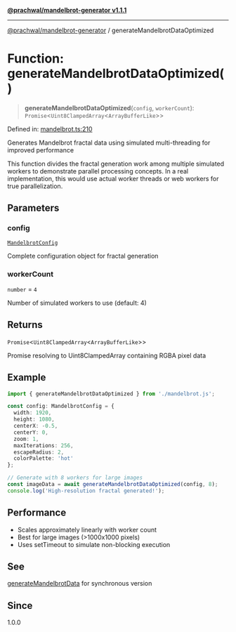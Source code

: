[**@prachwal/mandelbrot-generator v1.1.1**](../README.md)

***

[@prachwal/mandelbrot-generator](../globals.md) / generateMandelbrotDataOptimized

# Function: generateMandelbrotDataOptimized()

> **generateMandelbrotDataOptimized**(`config`, `workerCount`): `Promise`\<`Uint8ClampedArray`\<`ArrayBufferLike`\>\>

Defined in: [mandelbrot.ts:210](https://github.com/prachwal/mandelbrot-generator/blob/da157e1b866785501d38ccb7552859d4482dd1a8/src/mandelbrot.ts#L210)

Generates Mandelbrot fractal data using simulated multi-threading for improved performance

This function divides the fractal generation work among multiple simulated workers
to demonstrate parallel processing concepts. In a real implementation, this would
use actual worker threads or web workers for true parallelization.

## Parameters

### config

[`MandelbrotConfig`](../interfaces/MandelbrotConfig.md)

Complete configuration object for fractal generation

### workerCount

`number` = `4`

Number of simulated workers to use (default: 4)

## Returns

`Promise`\<`Uint8ClampedArray`\<`ArrayBufferLike`\>\>

Promise resolving to Uint8ClampedArray containing RGBA pixel data

## Example

```typescript
import { generateMandelbrotDataOptimized } from './mandelbrot.js';

const config: MandelbrotConfig = {
  width: 1920,
  height: 1080,
  centerX: -0.5,
  centerY: 0,
  zoom: 1,
  maxIterations: 256,
  escapeRadius: 2,
  colorPalette: 'hot'
};

// Generate with 8 workers for large images
const imageData = await generateMandelbrotDataOptimized(config, 8);
console.log('High-resolution fractal generated!');
```

## Performance

- Scales approximately linearly with worker count
- Best for large images (>1000x1000 pixels)
- Uses setTimeout to simulate non-blocking execution

## See

[generateMandelbrotData](generateMandelbrotData.md) for synchronous version

## Since

1.0.0

